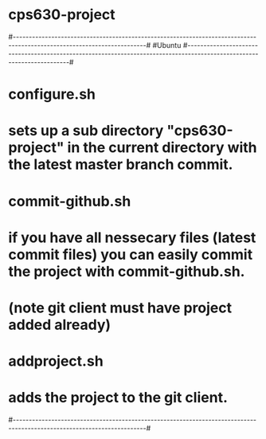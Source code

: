 # cps630-project
#-----------------------------------------------------------------------------------------------------------------------#
#Ubuntu
#-----------------------------------------------------------------------------------------------------------------------#
# configure.sh
#	sets up a sub directory "cps630-project" in the current directory with the latest master branch commit.
# commit-github.sh 
#	if you have all nessecary files (latest commit files) you can easily commit the project with commit-github.sh.
#	(note git client must have project added already)
# addproject.sh
#	adds the project to the git client.
#-----------------------------------------------------------------------------------------------------------------------#
